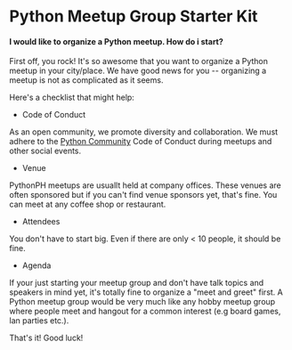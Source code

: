 # Python Meetup Group Starter Kit

#### I would like to organize a Python meetup. How do i start?
First off, you rock! It's so awesome that you want to organize a Python meetup in your city/place. We have good news for you -- organizing a meetup is not as complicated as it seems.

Here's a checklist that might help:
- Code of Conduct

 As an open community, we promote diversity and collaboration. We must adhere to the [Python Community](https://www.python.org/psf/codeofconduct/) Code of Conduct during meetups and other social events. 
- Venue

 PythonPH meetups are usuallt held at company offices. These venues are often sponsored but if you can't find venue sponsors yet, that's fine. You can meet at any coffee shop or restaurant.

- Attendees

 You don't have to start big. Even if there are only < 10 people, it should be fine.

- Agenda

 If your just starting your meetup group and don't have talk topics and speakers in mind yet, it's totally fine to organize a "meet and greet" first. A Python meetup group would be very much like any hobby meetup group where people meet and hangout for a common interest (e.g board games, lan parties etc.).


That's it! Good luck!